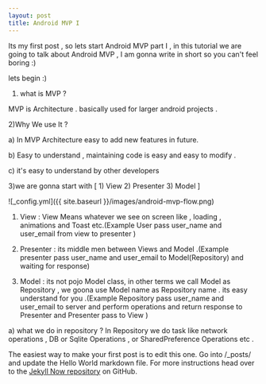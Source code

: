 ```yaml
---
layout: post
title: Android MVP I
---
```


Its my first post , so lets start Android MVP part I , in this tutorial we are going to talk about Android MVP , I am gonna write in short so you can't feel boring :)

lets begin :)

1) what is MVP ?

MVP is Architecture . basically used for larger android projects .


2)Why We use It ?

a) In MVP Architecture easy to add new features in future. 

b) Easy to understand , maintaining code is easy and easy to modify .

c) it's easy to understand by other developers  


3)we are gonna start with [ 1) View 2) Presenter 3) Model ]

![_config.yml]({{ site.baseurl }}/images/android-mvp-flow.png)


1) View : View Means whatever we see on screen like , loading , animations and Toast etc.(Example User pass user_name and user_email from view to presenter )

2) Presenter : its middle men between Views and Model .(Example presenter pass user_name and user_email to Model(Repository) and waiting for response)

3) Model : its not pojo Model class, in other terms we call Model as Repository , we goona use Model name as Repository name . its easy understand for you .(Example Repository pass user_name and user_email to server and perform operations and return response to Presenter and Presenter pass to View )

a) what we do in repository ?
 In Repository we do task like network operations , DB or Sqlite Operations , or SharedPreference Operations etc .


The easiest way to make your first post is to edit this one. Go into /_posts/ and update the Hello World markdown file. For more instructions head over to the [Jekyll Now repository](https://github.com/barryclark/jekyll-now) on GitHub.
